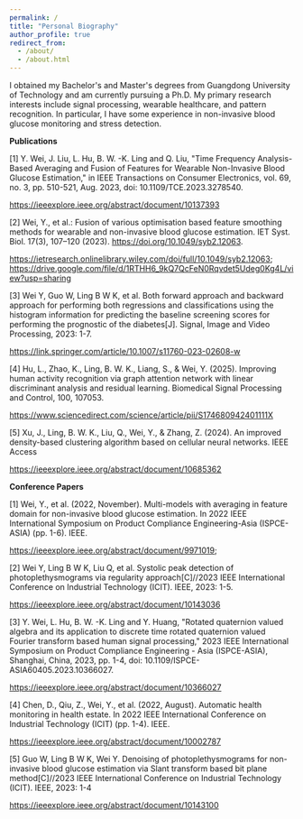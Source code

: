 ```yaml
---
permalink: /
title: "Personal Biography"
author_profile: true
redirect_from: 
  - /about/
  - /about.html
---
```


I obtained my Bachelor's and Master's degrees from Guangdong University of Technology and am currently pursuing a Ph.D. My primary research interests include signal processing, wearable healthcare, and pattern recognition. In particular, I have some experience in non-invasive blood glucose monitoring and stress detection.

**Publications**


[1] Y. Wei, J. Liu, L. Hu, B. W. -K. Ling and Q. Liu, "Time Frequency Analysis-Based Averaging and Fusion of Features for Wearable Non-Invasive Blood Glucose Estimation," in IEEE Transactions on Consumer Electronics, vol. 69, no. 3, pp. 510-521, Aug. 2023, doi: 10.1109/TCE.2023.3278540.

https://ieeexplore.ieee.org/abstract/document/10137393

[2] Wei, Y., et al.: Fusion of various optimisation based feature smoothing methods for wearable and non-invasive blood glucose estimation. IET Syst. Biol. 17(3), 107–120 (2023). https://doi.org/10.1049/syb2.12063.

https://ietresearch.onlinelibrary.wiley.com/doi/full/10.1049/syb2.12063; 
https://drive.google.com/file/d/1RTHH6_9kQ7QcFeN0Rqvdet5Udeg0Kg4L/view?usp=sharing

[3] Wei Y, Guo W, Ling B W K, et al. Both forward approach and backward approach for performing both regressions and classifications using the histogram information for predicting the baseline screening scores for performing the prognostic of the diabetes[J]. Signal, Image and Video Processing, 2023: 1-7.

https://link.springer.com/article/10.1007/s11760-023-02608-w

[4] Hu, L., Zhao, K., Ling, B. W. K., Liang, S., & Wei, Y. (2025). Improving human activity recognition via graph attention network with linear discriminant analysis and residual learning. Biomedical Signal Processing and Control, 100, 107053.

https://www.sciencedirect.com/science/article/pii/S174680942401111X

[5] Xu, J., Ling, B. W. K., Liu, Q., Wei, Y., & Zhang, Z. (2024). An improved density-based clustering algorithm based on cellular neural networks. IEEE Access

https://ieeexplore.ieee.org/abstract/document/10685362

**Conference Papers**


[1] Wei, Y., et al. (2022, November). Multi-models with averaging in feature domain for non-invasive blood glucose estimation. In 2022 IEEE International Symposium on Product Compliance Engineering-Asia (ISPCE-ASIA) (pp. 1-6). IEEE.

https://ieeexplore.ieee.org/abstract/document/9971019; 

[2] Wei Y, Ling B W K, Liu Q, et al. Systolic peak detection of photoplethysmograms via regularity approach[C]//2023 IEEE International Conference on Industrial Technology (ICIT). IEEE, 2023: 1-5.

https://ieeexplore.ieee.org/abstract/document/10143036

[3] Y. Wei, L. Hu, B. W. -K. Ling and Y. Huang, "Rotated quaternion valued algebra and its application to discrete time rotated quaternion valued Fourier transform based human signal processing," 2023 IEEE International Symposium on Product Compliance Engineering - Asia (ISPCE-ASIA), Shanghai, China, 2023, pp. 1-4, doi: 10.1109/ISPCE-ASIA60405.2023.10366027.

https://ieeexplore.ieee.org/abstract/document/10366027

[4] Chen, D., Qiu, Z., Wei, Y., et al. (2022, August). Automatic health monitoring in health estate. In 2022 IEEE International Conference on Industrial Technology (ICIT) (pp. 1-4). IEEE.

https://ieeexplore.ieee.org/abstract/document/10002787

[5] Guo W, Ling B W K, Wei Y. Denoising of photoplethysmograms for non-invasive blood glucose estimation via Slant transform based bit plane method[C]//2023 IEEE International Conference on Industrial Technology (ICIT). IEEE, 2023: 1-4

https://ieeexplore.ieee.org/abstract/document/10143100

